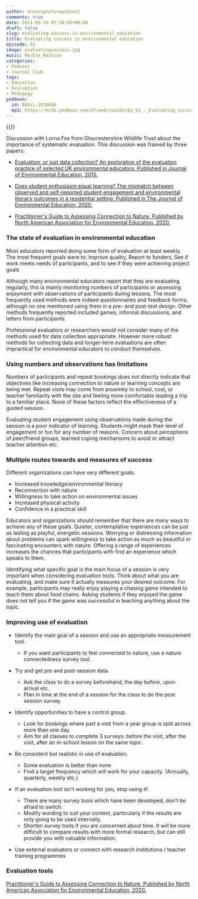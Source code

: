 ```yaml
---
author: knowingnaturepodcast
comments: true
date: 2021-05-10 07:30:00+00:00
draft: false
slug: evaluating-success-in-environmental-education
title: Evaluating success in environmental education
episode: 52
image: evaluatingsuccess.jpg
music: Marble_Machine
categories:
- Podcast
- Journal Club
tags:
- Education
- Evaluation
- Pedagogy
podbean:
  id: 868ii-1030640
  mp3: https://mcdn.podbean.com/mf/web/xuav93/Ep_52_-_Evaluating_success_in_environmental_education945wz.mp3
---
```


{{<podcast-player>}}

Discussion with Lorna Fox from Gloucestershire Wildlife Trust about the
importance of systematic evaluation. This discussion was framed by three
papers:

* [Evaluation, or just data collection? An exploration of the evaluation practice of selected UK environmental educators. Published in Journal of Environmental Education, 2015.](https://www.tandfonline.com/doi/abs/10.1080/00958964.2014.973351)

* [Does student enthusiasm equal learning? The mismatch between observed and self-reported student engagement and environmental literacy outcomes in a residential setting. Published in The Journal of Environmental Education, 2020.](https://www.tandfonline.com/doi/full/10.1080/00958964.2020.1727404)

* [Practitioner's Guide to Assessing Connection to Nature. Published by North American Association for Environmental Education, 2020.](https://naaee.org/eepro/publication/practitioner-guide-assessing-connection)

### The state of evaluation in environmental education

Most educators reported doing some form of evaluation at least weekly. The
most frequent goals were to: Improve quality, Report to funders, See if work
meets needs of participants, and to see if they were achieving project goals

Although many environmental educators report that they are evaluating
regularly, this is mainly monitoring numbers of participants or assessing
enjoyment with observations of participants during lessons. The most
frequently used methods were indeed questionnaires and feedback forms,
although no one mentioned using them in a pre- and post-test design. Other
methods frequently reported included games, informal discussions, and letters
from participants.

Professional evaluators or researchers would not consider many of the methods
used for data collection appropriate. However more robust methods for
collecting data and longer-term evaluations are often impractical for
environmental educators to conduct themselves.

### **Using numbers and observations has limitations**

Numbers of participants and repeat bookings does not directly indicate that
objectives like increasing connection to nature or learning concepts are being
met. Repeat visits may come from proximity to school, cost, or teacher
familiarity with the site and feeling more comfortable leading a trip to a
familiar place. None of these factors reflect the effectiveness of a guided
session.

Evaluating student engagement using observations made during the session is a
poor indicator of learning. Students might mask their level of engagement or
fun for any number of reasons. Concern about perceptions of peer/friend
groups, learned coping mechanisms to avoid or attract teacher attention etc.

### **Multiple routes towards and measures of success**

Different organizations can have very different goals.

  * Increased knowledge/environmental literacy
  * Reconnection with nature
  * Willingness to take action on environmental issues
  * Increased physical activity
  * Confidence in a practical skill

Educators and organizations should remember that there are many ways to
achieve any of these goals. Quieter, contemplative experiences can be just as
lasting as playful, energetic sessions. Worrying or distressing information
about problems can spark willingness to take action as much as beautiful or
fascinating encounters with nature. Offering a range of experiences increases
the chances that participants with find an experience which speaks to them.

Identifying what specific goal is the main focus of a session is very
important when considering evaluation tools. Think about what you are
evaluating, and make sure it actually measures your desired outcome. For
example, participants may really enjoy playing a chasing game intended to
teach them about food chains. Asking students if they enjoyed the game does
not tell you if the game was successful in teaching anything about the topic.

### **Improving use of evaluation**

  * Identify the main goal of a session and use an appropriate measurement tool.
    * If you want participants to feel connected to nature, use a nature connectedness survey tool.

  * Try and get pre and post-session data.
    * Ask the class to do a survey beforehand; the day before, upon arrival etc.
    * Plan in time at the end of a session for the class to do the post session survey.

  * Identify opportunities to have a control group.
    * Look for bookings where part a visit from a year group is split across more than one day.
    * Aim for all classes to complete 3 surveys: before the visit, after the visit, after an in-school lesson on the same topic.

  * Be consistent but realistic in use of evaluation.
    * Some evaluation is better than none
    * Find a target frequency which will work for your capacity. (Annually, quarterly, weekly etc.)

  * If an evaluation tool isn't working for you, stop using it!
    * There are many survey tools which have been developed, don't be afraid to switch.
    * Modify wording to suit your context, particularly if the results are only going to be used internally.
    * Shorten survey tools if you are concerned about time. It will be more difficult to compare results with more formal research, but can still provide you with valuable information. 

  * Use external evaluators or connect with research institutions / teacher training programmes

### Evaluation tools

[Practitioner's Guide to Assessing Connection to Nature. Published by North American Association for Environmental Education, 2020.](https://naaee.org/eepro/publication/practitioner-guide-assessing-connection)

